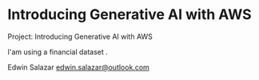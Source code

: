 # Introducing Generative AI with AWS
Project: Introducing Generative AI with AWS

I'am using a financial dataset .

Edwin Salazar
edwin.salazar@outlook.com